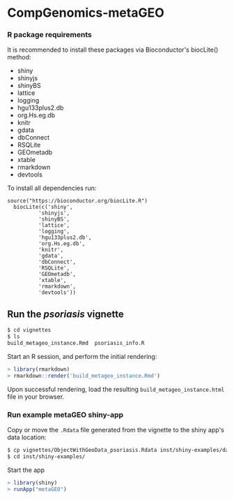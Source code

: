 # CompGenomics-metaGEO

### R package requirements
It is recommended to install these packages via Bioconductor's biocLite() method:
* shiny
* shinyjs
* shinyBS
* lattice
* logging
* hgu133plus2.db
* org.Hs.eg.db
* knitr
* gdata
* dbConnect
* RSQLite
* GEOmetadb
* xtable
* rmarkdown
* devtools

To install all dependencies run:
```  
source("https://bioconductor.org/biocLite.R")
  biocLite(c('shiny',
          'shinyjs',
          'shinyBS',
          'lattice',
          'logging',
          'hgu133plus2.db',
          'org.Hs.eg.db', 
          'knitr',
          'gdata',
          'dbConnect',
          'RSQLite',
          'GEOmetadb',
          'xtable',
          'rmarkdown',
          'devtools'))
```
## Run the *psoriasis* vignette

```bash
$ cd vignettes
$ ls
build_metageo_instance.Rmd  psoriasis_info.R
```

Start an R session, and perform the initial rendering:
```R
> library(rmarkdown)
> rmarkdown::render('build_metageo_instance.Rmd')
```

Upon successful rendering, load the resulting `build_metageo_instance.html` file in your browser.


### Run example metaGEO shiny-app
Copy or move the `.Rdata` file generated from the vignette to the shiny app's data location:
```bash
$ cp vignettes/ObjectWithGeoData_psoriasis.Rdata inst/shiny-examples/data/
$ cd inst/shiny-examples/
```

Start the app
```R
> library(shiny)
> runApp("metaGEO")
```

